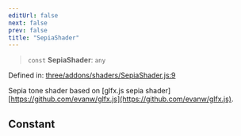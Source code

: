 ```yaml
---
editUrl: false
next: false
prev: false
title: "SepiaShader"
---
```


> `const` **SepiaShader**: `any`

Defined in: [three/addons/shaders/SepiaShader.js:9](https://github.com/DefinitelyMaybe/three-i18n/blob/fa57b79433d1c349ffb23a78727299c8d4190136/three/addons/shaders/SepiaShader.js#L9)

Sepia tone shader based on [glfx.js sepia shader][https://github.com/evanw/glfx.js](https://github.com/evanw/glfx.js).

## Constant
